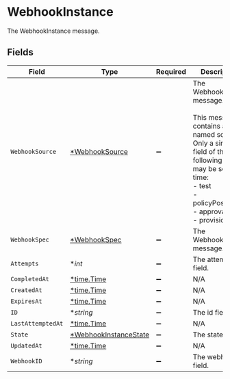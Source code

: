 # WebhookInstance

The WebhookInstance message.


## Fields

| Field                                                                                                                                                                                                     | Type                                                                                                                                                                                                      | Required                                                                                                                                                                                                  | Description                                                                                                                                                                                               |
| --------------------------------------------------------------------------------------------------------------------------------------------------------------------------------------------------------- | --------------------------------------------------------------------------------------------------------------------------------------------------------------------------------------------------------- | --------------------------------------------------------------------------------------------------------------------------------------------------------------------------------------------------------- | --------------------------------------------------------------------------------------------------------------------------------------------------------------------------------------------------------- |
| `WebhookSource`                                                                                                                                                                                           | [*WebhookSource](../../models/shared/webhooksource.md)                                                                                                                                                    | :heavy_minus_sign:                                                                                                                                                                                        | The WebhookSource message.<br/><br/>This message contains a oneof named source. Only a single field of the following list may be set at a time:<br/>  - test<br/>  - policyPostAction<br/>  - approvalStep<br/>  - provisionStep<br/> |
| `WebhookSpec`                                                                                                                                                                                             | [*WebhookSpec](../../models/shared/webhookspec.md)                                                                                                                                                        | :heavy_minus_sign:                                                                                                                                                                                        | The WebhookSpec message.                                                                                                                                                                                  |
| `Attempts`                                                                                                                                                                                                | **int*                                                                                                                                                                                                    | :heavy_minus_sign:                                                                                                                                                                                        | The attempts field.                                                                                                                                                                                       |
| `CompletedAt`                                                                                                                                                                                             | [*time.Time](https://pkg.go.dev/time#Time)                                                                                                                                                                | :heavy_minus_sign:                                                                                                                                                                                        | N/A                                                                                                                                                                                                       |
| `CreatedAt`                                                                                                                                                                                               | [*time.Time](https://pkg.go.dev/time#Time)                                                                                                                                                                | :heavy_minus_sign:                                                                                                                                                                                        | N/A                                                                                                                                                                                                       |
| `ExpiresAt`                                                                                                                                                                                               | [*time.Time](https://pkg.go.dev/time#Time)                                                                                                                                                                | :heavy_minus_sign:                                                                                                                                                                                        | N/A                                                                                                                                                                                                       |
| `ID`                                                                                                                                                                                                      | **string*                                                                                                                                                                                                 | :heavy_minus_sign:                                                                                                                                                                                        | The id field.                                                                                                                                                                                             |
| `LastAttemptedAt`                                                                                                                                                                                         | [*time.Time](https://pkg.go.dev/time#Time)                                                                                                                                                                | :heavy_minus_sign:                                                                                                                                                                                        | N/A                                                                                                                                                                                                       |
| `State`                                                                                                                                                                                                   | [*WebhookInstanceState](../../models/shared/webhookinstancestate.md)                                                                                                                                      | :heavy_minus_sign:                                                                                                                                                                                        | The state field.                                                                                                                                                                                          |
| `UpdatedAt`                                                                                                                                                                                               | [*time.Time](https://pkg.go.dev/time#Time)                                                                                                                                                                | :heavy_minus_sign:                                                                                                                                                                                        | N/A                                                                                                                                                                                                       |
| `WebhookID`                                                                                                                                                                                               | **string*                                                                                                                                                                                                 | :heavy_minus_sign:                                                                                                                                                                                        | The webhookId field.                                                                                                                                                                                      |